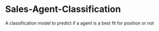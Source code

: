 # Sales-Agent-Classification
A classification model to predict if a agent is a best fit for position or not
